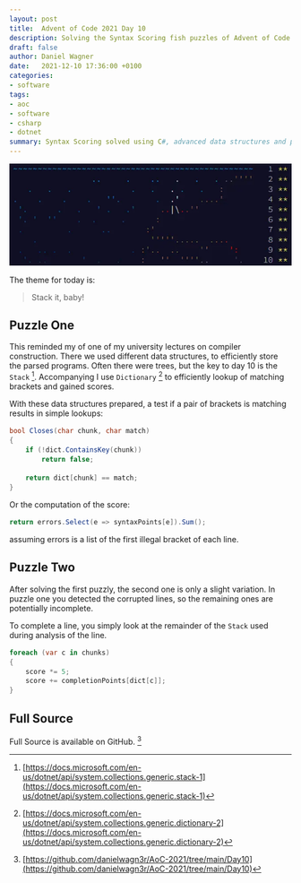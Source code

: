 ```yaml
---
layout: post
title:  Advent of Code 2021 Day 10
description: Solving the Syntax Scoring fish puzzles of Advent of Code 2021
draft: false
author: Daniel Wagner
date:   2021-12-10 17:36:00 +0100
categories:
- software
tags:
- aoc
- software
- csharp
- dotnet
summary: Syntax Scoring solved using C#, advanced data structures and pattern matching.
---
```

[![AoC 2021 Day 10](aoc-2021-10.webp)](https://adventofcode.com/2021/day/10)

The theme for today is:
> Stack it, baby!

## Puzzle One

This reminded my of one of my university lectures on compiler construction. There we used different data structures, to efficiently store the parsed programs. Often there were trees, but the key to day 10 is the `Stack` [^2]. Accompanying I use `Dictionary` [^3] to efficiently lookup of matching brackets and gained scores.

With these data structures prepared, a test if a pair of brackets is matching results in simple lookups:
```csharp
bool Closes(char chunk, char match)
{
    if (!dict.ContainsKey(chunk))
        return false;

    return dict[chunk] == match;
}
```

Or the computation of the score:
```csharp
return errors.Select(e => syntaxPoints[e]).Sum();
```
assuming errors is a list of the first illegal bracket of each line.

## Puzzle Two

After solving the first puzzly, the second one is only a slight variation. In puzzle one you detected the corrupted lines, so the remaining ones are potentially incomplete.

To complete a line, you simply look at the remainder of the `Stack` used during analysis of the line.

```csharp
foreach (var c in chunks)
{
    score *= 5;
    score += completionPoints[dict[c]];
}
```

## Full Source

Full Source is available on GitHub. [^1]

[^1]: [https://github.com/danielwagn3r/AoC-2021/tree/main/Day10](https://github.com/danielwagn3r/AoC-2021/tree/main/Day10)
[^2]: [https://docs.microsoft.com/en-us/dotnet/api/system.collections.generic.stack-1](https://docs.microsoft.com/en-us/dotnet/api/system.collections.generic.stack-1)
[^3]: [https://docs.microsoft.com/en-us/dotnet/api/system.collections.generic.dictionary-2](https://docs.microsoft.com/en-us/dotnet/api/system.collections.generic.dictionary-2)
